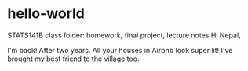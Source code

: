 # hello-world
STATS141B class folder: homework, final project, lecture notes 
Hi Nepal, 

I'm back! After two years. All your houses in Airbnb look super lit! 
I've brought my best friend to the village too. 
